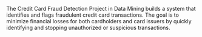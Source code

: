 The Credit Card Fraud Detection Project in Data Mining builds a system that identifies and flags fraudulent credit card transactions. The goal is to minimize financial losses for both cardholders and card issuers by quickly identifying and stopping unauthorized or suspicious transactions. 
